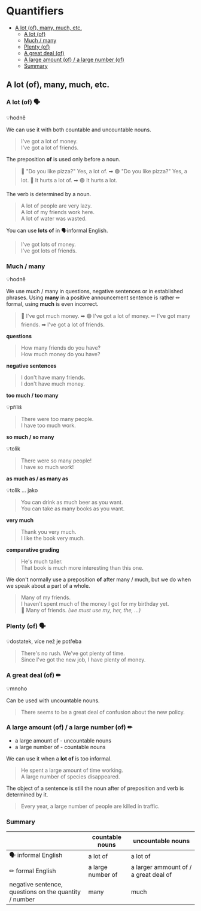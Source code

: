 # Quantifiers

- [A lot (of), many, much, etc.](#a-lot-of-many-much-etc)
  - [A lot (of)](#a-lot-of-)
  - [Much / many](#much--many)
  - [Plenty (of)](#plenty-of-)
  - [A great deal (of)](#a-great-deal-of-)
  - [A large amount (of) / a large number (of)](#a-large-amount-of--a-large-number-of-)
  - [Summary](#summary)

## A lot (of), many, much, etc.

### A lot (of) 🗣

💡hodně

We can use it with both countable and uncountable nouns.

> I've got a lot of money. <br/>
> I've got a lot of friends. <br/>

The preposition **of** is used only before a noun.

> 🔴 "Do you like pizza?" Yes, a lot of. ➡ 🟢 "Do you like pizza?" Yes, a lot.
> 🔴 It hurts a lot of. ➡ 🟢 It hurts a lot.

The verb is determined by a noun.

> A lot of people are very lazy. <br/>
> A lot of my friends work here. <br/>
> A lot of water was wasted. <br/>

You can use **lots of** in 🗣informal English.

> I've got lots of money. <br/>
> I've got lots of friends. <br/>

### Much / many

💡hodně

We use much / many in questions, negative sentences or in established phrases. Using **many** in a positive announcement
sentence is rather ✏ formal, using **much** is even incorrect.

> 🔴 I've got much money. ➡ 🟢 I've got a lot of money.
> ✏ I've got many friends. ➡ I've got a lot of friends.

**questions**
> How many friends do you have? <br/>
> How much money do you have? <br/>

**negative sentences**
> I don't have many friends. <br/>
> I don't have much money. <br/>

**too much / too many**

💡příliš

> There were too many people. <br/>
> I have too much work. <br/>

**so much / so many**

💡tolik

> There were so many people! <br/>
> I have so much work! <br/>

**as much as / as many as**

💡tolik … jako

> You can drink as much beer as you want. <br/>
> You can take as many books as you want. <br/>

**very much**

> Thank you very much. <br/>
> I like the book very much. <br/>

**comparative grading**

> He's much taller. <br/>
> That book is much more interesting than this one. <br/>

We don't normally use a preposition **of** after many / much, but we do when we speak about a part of a whole.

> Many of my friends. <br/>
> I haven't spent much of the money I got for my birthday yet. <br/>
> 🔴 Many of friends. *(we must use my, her, the, ...)* <br/>

### Plenty (of) 🗣

💡dostatek, více než je potřeba

> There's no rush. We've got plenty of time. <br/>
> Since I've got the new job, I have plenty of money. <br/>

### A great deal (of) ✏

💡mnoho

Can be used with uncountable nouns.

> There seems to be a great deal of confusion about the new policy. <br/>

### A large amount (of) / a large number (of) ✏

* a large amount of - uncountable nouns
* a large number of - countable nouns

We can use it when a **lot of** is too informal.

> He spent a large amount of time working. <br/>
> A large number of species disappeared. <br/>

The object of a sentence is still the noun after of preposition and verb is determined by it.

> Every year, a large number of people are killed in traffic. <br/>

### Summary

|                                                        | countable nouns   | uncountable nouns                     |
|--------------------------------------------------------|-------------------|---------------------------------------|
| 🗣 informal English                                    | a lot of          | a lot of                              |
| ✏ formal English                                       | a large number of | a larger ammount of / a great deal of |
| negative sentence, questions on the quantity / number  | many              | much                                  |
